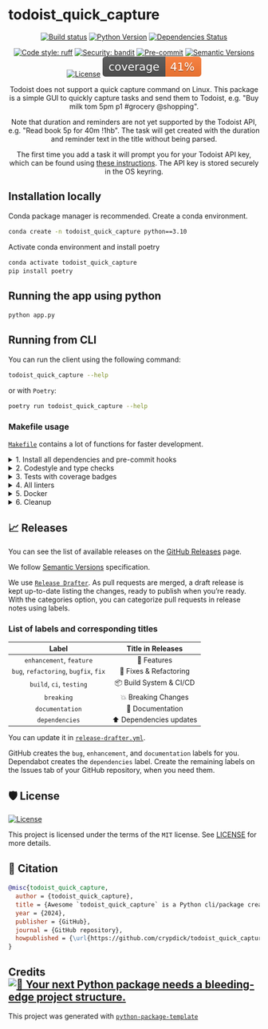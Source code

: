 # todoist_quick_capture

<div align="center">

[![Build status](https://github.com/crypdick/todoist_quick_capture/workflows/build/badge.svg?branch=main&event=push)](https://github.com/crypdick/todoist_quick_capture/actions?query=workflow%3Abuild)
[![Python Version](https://img.shields.io/pypi/pyversions/todoist_quick_capture.svg)](https://pypi.org/project/todoist_quick_capture/)
[![Dependencies Status](https://img.shields.io/badge/dependencies-up%20to%20date-brightgreen.svg)](https://github.com/crypdick/todoist_quick_capture/pulls?utf8=%E2%9C%93&q=is%3Apr%20author%3Aapp%2Fdependabot)

[![Code style: ruff](https://img.shields.io/badge/code%20style-black-000000.svg)](https://github.com/astral-sh/ruff)
[![Security: bandit](https://img.shields.io/badge/security-bandit-green.svg)](https://github.com/PyCQA/bandit)
[![Pre-commit](https://img.shields.io/badge/pre--commit-enabled-brightgreen?logo=pre-commit&logoColor=white)](https://github.com/crypdick/todoist_quick_capture/blob/main/.pre-commit-config.yaml)
[![Semantic Versions](https://img.shields.io/badge/%20%20%F0%9F%93%A6%F0%9F%9A%80-semantic--versions-e10079.svg)](https://github.com/crypdick/todoist_quick_capture/releases)
[![License](https://img.shields.io/github/license/todoist_quick_capture/todoist_quick_capture)](https://github.com/crypdick/todoist_quick_capture/blob/main/LICENSE)
![Coverage Report](assets/images/coverage.svg)

Todoist does not support a quick capture command on Linux. This package is a simple GUI to quickly capture tasks and send them to Todoist, e.g. "Buy milk tom 5pm p1 #grocery @shopping".

Note that duration and reminders are not yet supported by the Todoist API, e.g. "Read book 5p for 40m !1hb". The task will get created with the duration and reminder text in the title without being parsed.

The first time you add a task it will prompt you for your Todoist API key, which can be found using [these instructions](https://todoist.com/help/articles/find-your-api-token-Jpzx9IIlB). The API key is stored securely in the OS keyring.

</div>

## Installation locally

Conda package manager is recommended. Create a conda environment.

```bash
conda create -n todoist_quick_capture python==3.10
```

Activate conda environment and install poetry

```bash
conda activate todoist_quick_capture
pip install poetry
```

## Running the app using python

```bash
python app.py
```

## Running from CLI

You can run the client using the following command:

```bash
todoist_quick_capture --help
```

or with `Poetry`:

```bash
poetry run todoist_quick_capture --help
```

### Makefile usage

[`Makefile`](https://github.com/crypdick/todoist_quick_capture/blob/main/Makefile) contains a lot of functions for faster development.


<details>
<summary>1. Install all dependencies and pre-commit hooks</summary>
<p>

Install requirements:

```bash
make install
```

Pre-commit hooks coulb be installed after `git init` via

```bash
make pre-commit-install
```

</p>
</details>

<details>
<summary>2. Codestyle and type checks</summary>
<p>

Automatic formatting uses `ruff`.

```bash
make polish-codestyle

# or use synonym
make formatting
```

Codestyle checks only, without rewriting files:

```bash
make check-codestyle
```

> Note: `check-codestyle` uses `ruff` and `darglint` library

</p>
</details>


<details>
<summary>3. Tests with coverage badges</summary>
<p>

Run `pytest`

```bash
make test
```

</p>
</details>

<details>
<summary>4. All linters</summary>
<p>

Of course there is a command to run all linters in one:

```bash
make lint
```

the same as:

```bash
make check-codestyle && make test && make check-safety
```

</p>
</details>

<details>
<summary>5. Docker</summary>
<p>

```bash
make docker-build
```

which is equivalent to:

```bash
make docker-build VERSION=latest
```

Remove docker image with

```bash
make docker-remove
```

More information [about docker](https://github.com/Undertone0809/python-package-template/tree/main/%7B%7B%20cookiecutter.project_name%20%7D%7D/docker).

</p>
</details>

<details>
<summary>6. Cleanup</summary>
<p>
Delete pycache files

```bash
make pycache-remove
```

Remove package build

```bash
make build-remove
```

Delete .DS_STORE files

```bash
make dsstore-remove
```

Remove .mypycache

```bash
make mypycache-remove
```

Or to remove all above run:

```bash
make cleanup
```

</p>
</details>

## 📈 Releases

You can see the list of available releases on the [GitHub Releases](https://github.com/crypdick/todoist_quick_capture/releases) page.

We follow [Semantic Versions](https://semver.org/) specification.

We use [`Release Drafter`](https://github.com/marketplace/actions/release-drafter). As pull requests are merged, a draft release is kept up-to-date listing the changes, ready to publish when you’re ready. With the categories option, you can categorize pull requests in release notes using labels.

### List of labels and corresponding titles

|               **Label**               |  **Title in Releases**  |
| :-----------------------------------: | :---------------------: |
|       `enhancement`, `feature`        |       🚀 Features       |
| `bug`, `refactoring`, `bugfix`, `fix` | 🔧 Fixes & Refactoring  |
|       `build`, `ci`, `testing`        | 📦 Build System & CI/CD |
|              `breaking`               |   💥 Breaking Changes   |
|            `documentation`            |    📝 Documentation     |
|            `dependencies`             | ⬆️ Dependencies updates |

You can update it in [`release-drafter.yml`](https://github.com/crypdick/todoist_quick_capture/blob/main/.github/release-drafter.yml).

GitHub creates the `bug`, `enhancement`, and `documentation` labels for you. Dependabot creates the `dependencies` label. Create the remaining labels on the Issues tab of your GitHub repository, when you need them.

## 🛡 License

[![License](https://img.shields.io/github/license/todoist_quick_capture/todoist_quick_capture)](https://github.com/crypdick/todoist_quick_capture/blob/main/LICENSE)

This project is licensed under the terms of the `MIT` license. See [LICENSE](https://github.com/crypdick/todoist_quick_capture/blob/main/LICENSE) for more details.

## 📃 Citation

```bibtex
@misc{todoist_quick_capture,
  author = {todoist_quick_capture},
  title = {Awesome `todoist_quick_capture` is a Python cli/package created with https://github.com/Undertone0809/python-package-template},
  year = {2024},
  publisher = {GitHub},
  journal = {GitHub repository},
  howpublished = {\url{https://github.com/crypdick/todoist_quick_capture}}
}
```

## Credits [![🚀 Your next Python package needs a bleeding-edge project structure.](https://img.shields.io/badge/python--package--template-%F0%9F%9A%80-brightgreen)](https://github.com/Undertone0809/python-package-template)

This project was generated with [`python-package-template`](https://github.com/Undertone0809/python-package-template)
